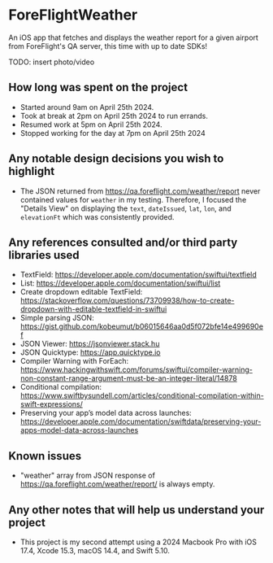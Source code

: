 # ForeFlightWeather
An iOS app that fetches and displays the weather report for a given airport from ForeFlight's QA server, this time with up to date SDKs!

TODO: insert photo/video

## How long was spent on the project
- Started around 9am on April 25th 2024.
- Took at break at 2pm on April 25th 2024 to run errands.
- Resumed work at 5pm on April 25th 2024.
- Stopped working for the day at 7pm on April 25th 2024

## Any notable design decisions you wish to highlight
- The JSON returned from https://qa.foreflight.com/weather/report never contained values for `weather` in my testing. Therefore, I focused the "Details View" on displaying the `text`, `dateIssued`, `lat`, `lon`, and `elevationFt` which was consistently provided.

## Any references consulted and/or third party libraries used
- TextField: https://developer.apple.com/documentation/swiftui/textfield
- List: https://developer.apple.com/documentation/swiftui/list
- Create dropdown editable TextField: https://stackoverflow.com/questions/73709938/how-to-create-dropdown-with-editable-textfield-in-swiftui
- Simple parsing JSON: https://gist.github.com/kobeumut/b06015646aa0d5f072bfe14e499690ef
- JSON Viewer: https://jsonviewer.stack.hu
- JSON Quicktype: https://app.quicktype.io
- Compiler Warning with ForEach: https://www.hackingwithswift.com/forums/swiftui/compiler-warning-non-constant-range-argument-must-be-an-integer-literal/14878
- Conditional compilation: https://www.swiftbysundell.com/articles/conditional-compilation-within-swift-expressions/
- Preserving your app’s model data across launches: https://developer.apple.com/documentation/swiftdata/preserving-your-apps-model-data-across-launches

## Known issues
- "weather" array from JSON response of https://qa.foreflight.com/weather/report/ is always empty.

## Any other notes that will help us understand your project
- This project is my second attempt using a 2024 Macbook Pro with iOS 17.4, Xcode 15.3, macOS 14.4, and Swift 5.10.

